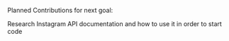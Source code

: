 Planned Contributions for next goal:

Research Instagram API documentation and how to use it in order to start code
